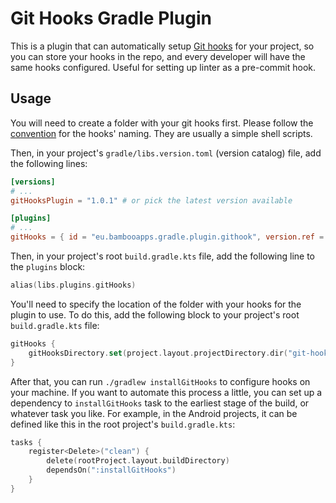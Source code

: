 # Git Hooks Gradle Plugin

This is a plugin that can automatically setup [Git hooks](https://git-scm.com/book/en/v2/Customizing-Git-Git-Hooks) for your project, so you can store your hooks in the repo, and every developer will have the same hooks configured. Useful for setting up linter as a pre-commit hook.

## Usage

You will need to create a folder with your git hooks first. Please follow the [convention](https://git-scm.com/docs/githooks) for the hooks' naming. They are usually a simple shell scripts.

Then, in your project's `gradle/libs.version.toml` (version catalog) file, add the following lines:

```toml
[versions]
# ...
gitHooksPlugin = "1.0.1" # or pick the latest version available

[plugins]
# ...
gitHooks = { id = "eu.bambooapps.gradle.plugin.githook", version.ref = "gitHooksPlugin" }
```

Then, in your project's root `build.gradle.kts` file, add the following line to the `plugins` block:

```kotlin
alias(libs.plugins.gitHooks)
```

You'll need to specify the location of the folder with your hooks for the plugin to use. To do this, add the following block to your project's root `build.gradle.kts` file:

```kotlin
gitHooks {
    gitHooksDirectory.set(project.layout.projectDirectory.dir("git-hooks")) // or any other path where you put your hooks
}
```

After that, you can run `./gradlew installGitHooks` to configure hooks on your machine. If you want to automate this process a little, you can set up a dependency to `installGitHooks` task to the earliest stage of the build, or whatever task you like. For example, in the Android projects, it can be defined like this in the root project's `build.gradle.kts`:

```kotlin
tasks {
    register<Delete>("clean") {
        delete(rootProject.layout.buildDirectory)
        dependsOn(":installGitHooks")
    }
}
```
